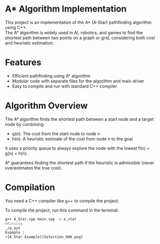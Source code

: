 # A* Algorithm Implementation

This project is an implementation of the A* (A-Star) pathfinding algorithm using C++.  
The A* algorithm is widely used in AI, robotics, and games to find the shortest path between two points on a graph or grid, considering both cost and heuristic estimation.

# Features

- Efficient pathfinding using A* algorithm
- Modular code with separate files for the algorithm and main driver
- Easy to compile and run with standard C++ compiler

# Algorithm Overview

The A* algorithm finds the shortest path between a start node and a target node by combining:

- g(n): The cost from the start node to node n
- h(n): A heuristic estimate of the cost from node n to the goal

It uses a priority queue to always explore the node with the lowest f(n) = g(n) + h(n).

A* guarantees finding the shortest path if the heuristic is admissible (never overestimates the true cost).

# Compilation

You need a C++ compiler like g++ to compile the project.

To compile the project, run this command in the terminal:

```bash
g++ A_Star.cpp main.cpp -o a_star
#Running
./a.out
Example :
![A Star Example](Selection_006.png)
